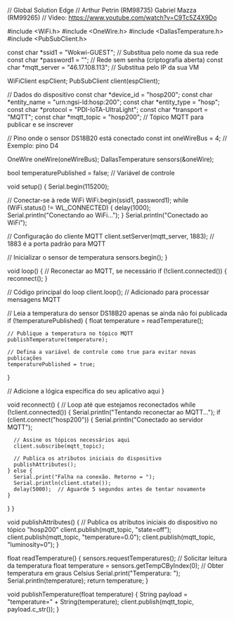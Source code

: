 // Global Solution Edge
// Arthur Petrin (RM98735) Gabriel Mazza (RM99265)
// Video: https://www.youtube.com/watch?v=C9Tc5Z4X9Do

#include <WiFi.h>
#include <OneWire.h>
#include <DallasTemperature.h>
#include <PubSubClient.h>

const char *ssid1 = "Wokwi-GUEST";   // Substitua pelo nome da sua rede
const char *password1 = "";          // Rede sem senha (criptografia aberta)
const char *mqtt_server = "46.17.108.113"; // Substitua pelo IP da sua VM

WiFiClient espClient;
PubSubClient client(espClient);

// Dados do dispositivo
const char *device_id = "hosp200";
const char *entity_name = "urn:ngsi-ld:hosp:200";
const char *entity_type = "hosp";
const char *protocol = "PDI-IoTA-UltraLight";
const char *transport = "MQTT";
const char *mqtt_topic = "hosp200"; // Tópico MQTT para publicar e se inscrever

// Pino onde o sensor DS18B20 está conectado
const int oneWireBus = 4; // Exemplo: pino D4

OneWire oneWire(oneWireBus);
DallasTemperature sensors(&oneWire);

bool temperaturePublished = false;  // Variável de controle

void setup() {
  Serial.begin(115200);

  // Conectar-se à rede WiFi
  WiFi.begin(ssid1, password1);
  while (WiFi.status() != WL_CONNECTED) {
    delay(1000);
    Serial.println("Conectando ao WiFi...");
  }
  Serial.println("Conectado ao WiFi");

  // Configuração do cliente MQTT
  client.setServer(mqtt_server, 1883);  // 1883 é a porta padrão para MQTT

  // Inicializar o sensor de temperatura
  sensors.begin();
}

void loop() {
  // Reconectar ao MQTT, se necessário
  if (!client.connected()) {
    reconnect();
  }

  // Código principal do loop
  client.loop(); // Adicionado para processar mensagens MQTT

  // Leia a temperatura do sensor DS18B20 apenas se ainda não foi publicada
  if (!temperaturePublished) {
    float temperature = readTemperature();
  
    // Publique a temperatura no tópico MQTT
    publishTemperature(temperature);

    // Defina a variável de controle como true para evitar novas publicações
    temperaturePublished = true;
  }

  // Adicione a lógica específica do seu aplicativo aqui
}

void reconnect() {
  // Loop até que estejamos reconectados
  while (!client.connected()) {
    Serial.println("Tentando reconectar ao MQTT...");
    if (client.connect("hosp200")) {
      Serial.println("Conectado ao servidor MQTT");

      // Assine os tópicos necessários aqui
      client.subscribe(mqtt_topic);
      
      // Publica os atributos iniciais do dispositivo
      publishAttributes();
    } else {
      Serial.print("Falha na conexão. Retorno = ");
      Serial.println(client.state());
      delay(5000);  // Aguarde 5 segundos antes de tentar novamente
    }
  }
}

void publishAttributes() {
  // Publica os atributos iniciais do dispositivo no tópico "hosp200"
  client.publish(mqtt_topic, "state=off");
  client.publish(mqtt_topic, "temperature=0.0");
  client.publish(mqtt_topic, "luminosity=0");
}

float readTemperature() {
  sensors.requestTemperatures(); // Solicitar leitura da temperatura
  float temperature = sensors.getTempCByIndex(0); // Obter temperatura em graus Celsius
  Serial.print("Temperatura: ");
  Serial.println(temperature);
  return temperature;
}

void publishTemperature(float temperature) {
  String payload = "temperature=" + String(temperature);
  client.publish(mqtt_topic, payload.c_str());
}

